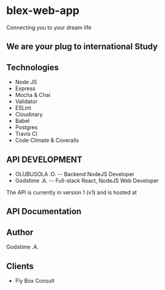 # blex-web-app
Connecting you to your dream life


## We are your plug to international Study


## Technologies

- Node JS
- Express
- Mocha & Chai
- Validator
- ESLint
- Cloudinary
- Babel
- Postgres
- Travis CI
- Code Climate & Coveralls


## API DEVELOPMENT
- OLUBUSOLA .O. -- Backend NodeJS Developer
- Godstime .A. -- Full-stack React, NodeJS Web Developer

The API is currently in version 1 (v1) and is hosted at

## API Documentation

## Author
Godstime .A.

## Clients
- Fly Box Consult 